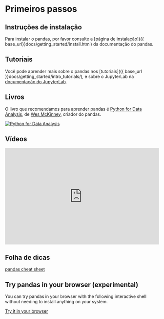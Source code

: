 # Primeiros passos

## Instruções de instalação

Para instalar o pandas, por favor consulte a [página de instalação]({{ base_url}}docs/getting_started/install.html) da documentação do pandas.

## Tutoriais

Você pode aprender mais sobre o pandas nos [tutoriais]({{ base_url }}docs/getting_started/intro_tutorials/),
e sobre o JupyterLab na
[documentação do JupyterLab](https://jupyterlab.readthedocs.io/en/stable/user/interface.html).

## Livros

O livro que recomendamos para aprender pandas é [Python for Data Analysis](https://amzn.to/3DyLaJc),
de [Wes McKinney](https://wesmckinney.com/), criador do pandas.

<a href="https://amzn.to/3DyLaJc">
    <img alt="Python for Data Analysis" src="{{ base_url }}static/img/books/pydata_book.gif"/>
</a>

## Vídeos

<iframe
  src="https://www.youtube.com/embed/_T8LGqJtuGc"
  style="width: 100%; max-width: 560px; height: 315px;"
  frameborder="0"
  allow="accelerometer; autoplay; encrypted-media; gyroscope; picture-in-picture"
  allowfullscreen
></iframe>

## Folha de dicas

[pandas cheat sheet](https://pandas.pydata.org/Pandas_Cheat_Sheet.pdf)

## Try pandas in your browser (experimental)

You can try pandas in your browser with the following interactive shell
without needing to install anything on your system.

<p><a class="btn btn-primary" href="{{ base_url }}try.html">Try it in your browser</a>
</p>
